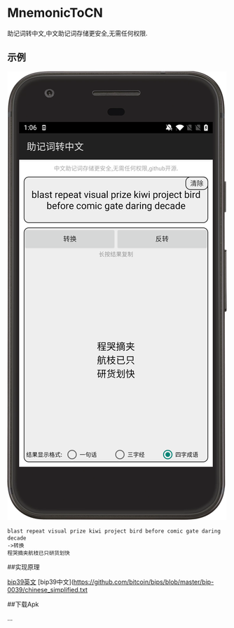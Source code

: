 # MnemonicToCN
助记词转中文,中文助记词存储更安全,无需任何权限.

## 示例

![](example.png)

```
blast repeat visual prize kiwi project bird before comic gate daring decade
->转换
程哭摘夹航枝已只研货划快
```

##实现原理

[bip39英文](https://github.com/bitcoin/bips/blob/master/bip-0039/english.txt)
[bip39中文](https://github.com/bitcoin/bips/blob/master/bip-0039/chinese_simplified.txt

##下载Apk

...
